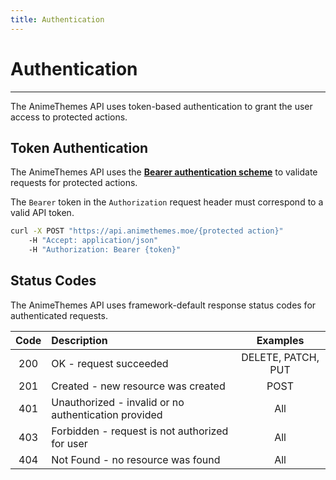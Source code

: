 ```yaml
---
title: Authentication
---
```


# Authentication

---

The AnimeThemes API uses token-based authentication to grant the user access to protected actions.

## Token Authentication

The AnimeThemes API uses the [**Bearer authentication scheme**](https://www.rfc-editor.org/rfc/rfc6750.html) to validate requests for protected actions.

The `Bearer` token in the `Authorization` request header must correspond to a valid API token.

```sh
curl -X POST "https://api.animethemes.moe/{protected action}"
    -H "Accept: application/json"
    -H "Authorization: Bearer {token}"
```

## Status Codes

The AnimeThemes API uses framework-default response status codes for authenticated requests.

| Code | Description                                          | Examples           |
| :--: | :--------------------------------------------------- | :----------------: |
| 200  | OK - request succeeded                               | DELETE, PATCH, PUT |
| 201  | Created - new resource was created                   | POST               |
| 401  | Unauthorized - invalid or no authentication provided | All                |
| 403  | Forbidden - request is not authorized for user       | All                |
| 404  | Not Found - no resource was found                    | All                |